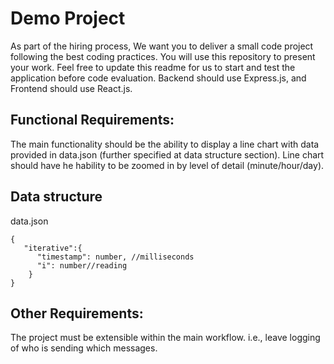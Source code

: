 # Demo Project
As part of the hiring process, We want you to deliver a small code project following the best coding practices. 
You will use this repository to present your work. Feel free to update this readme for us to start and test the application before code evaluation. Backend should use Express.js, and Frontend should use React.js.
## Functional Requirements:

The main functionality should be the ability to display a line chart with data provided in data.json (further specified at data structure section).
Line chart should have he hability to be zoomed in by level of detail (minute/hour/day).

## Data structure
data.json
```jsonc
{
   "iterative":{
      "timestamp": number, //milliseconds 
      "i": number//reading
    }
}
```

## Other Requirements:
The project must be extensible within the main workflow. i.e., leave logging of who is sending which messages.
